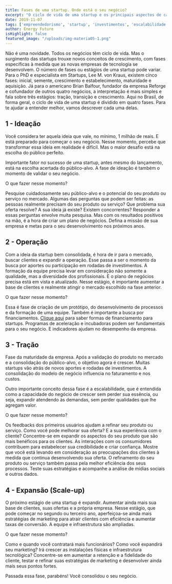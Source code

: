 ```yaml
---
title: Fases de uma startup. Onde está o seu negócio?
excerpt: "O ciclo de vida de uma startup e os principais aspectos de cada uma das fases. Descubra em qual estágio está sua empresa e o que você pode estar fazendo."
date: 2019-11-07
tags: ['empreendedorismo', 'startup', 'investimentos', 'escalabilidade', 'inovação']
author: Energy Future
isHighlight: false
featured_image: "/uploads/img-materia05-1.png"
---
```


Não é uma novidade. Todos os negócios têm ciclo de vida. Mas o surgimento das startups trouxe novos conceitos de crescimento, com fases específicas à medida que as novas empresas de tecnologia se desenvolvem.
O número de fases ou estágios de uma startup pode variar. Para o PhD e especialista em Startups, Lee M. von Kraus, existem cinco fases: inicial, semente, crescimento e estabelecimento, maturidade e aquisição. 
Já para o americano Brian Balfour, fundador da empresa Reforge e cofundador de outros quatro negócios, a interpretação é mais simples e fala sobre três estágios: tração, transição e crescimento.
Aqui no Brasil, de forma geral, o ciclo de vida de uma startup é dividido em quatro fases. Para te ajudar a entender melhor, vamos descrever cada uma delas.

## 1 - Ideação

Você considera ter aquela ideia que vale, no mínimo, 1 milhão de reais. E está preparado para começar o seu negócio. Nesse momento, percebe que transformar essa ideia em realidade é difícil. Mas o maior desafio está na escolha do público perfeito. 

Importante fator no sucesso de uma startup, antes mesmo do lançamento, está na escolha acertada do público-alvo. A fase de ideação é também o momento de validar o seu negócio.

O que fazer nesse momento?

Pesquise cuidadosamente seu público-alvo e o potencial do seu produto ou serviço no mercado. Algumas das perguntas que podem ser feitas: as pessoas realmente precisam do seu produto ou serviço? Que problema sua oferta resolve? A sua ideia já existe? Existem concorrentes? Responder a essas perguntas envolve muita pesquisa. Mas com os resultados positivos na mão, é a hora de criar um plano de negócios.  Defina a missão de sua empresa e metas para o seu desenvolvimento nos próximos anos. 

## 2 - Operação

Com a ideia da startup bem consolidada, é hora de ir para o mercado, buscar clientes e expandir a operação. Esse passa a ser o momento da busca por aportes ou participação em rodadas de investimentos. A formação da equipe precisa levar em consideração não somente a qualidade, mas a diversidade dos profissionais. E o plano de negócios precisa está em vista e atualizado. Nesse estágio, é importante aumentar a base de clientes e realmente atingir o mercado escolhido na fase anterior.

O que fazer nesse momento?

Essa é fase de criação de um protótipo, do desenvolvimento de processos e da formação de uma equipe. Também é importante a busca por financiamentos. [Clique aqui](/noticias/conheca-formas-de-financiamento-para-startups/ "Formas de financiamento para Startups") para saber formas de financiamento para startups. Programas de aceleração e incubadoras podem ser fundamentais para o seu negócio. E indicadores ajudam no desempenho da empresa. 

## 3 - Tração

Fase da maturidade da empresa. Após a validação do produto no mercado e a consolidação do público-alvo, o objetivo agora é crescer. Muitas startups vão atrás de novos aportes e rodadas de investimentos. A consolidação do modelo de negócio influencia no faturamento e nos custos. 

Outro importante conceito dessa fase é a escalabilidade, que é entendida como a capacidade do negócio de crescer sem perder sua essência, ou seja, expandir atendendo às demandas, sem perder qualidades que lhe agregam valor.

O que fazer nesse momento?

Os feedbacks dos primeiros usuários ajudam a refinar seu produto ou serviço. Como você pode melhorar sua oferta? E a sua experiência com o cliente? Concentre-se em expandir os aspectos do seu produto que são mais benéficos para os clientes. As interações com os consumidores contribuem para estabelecer sua credibilidade e criar confiança. Mostre que você está levando em consideração as preocupações dos clientes à medida que continua desenvolvendo sua oferta. O refinamento do seu produto ou serviço também passa pela melhor eficiência dos seus processos. Teste suas estratégias e acompanhe a análise de mídias sociais e outros dados.

## 4 - Expansão (Scale-up)

O próximo estágio de uma startup é expandir. Aumentar ainda mais sua base de clientes, suas ofertas e a própria empresa. Nesse estágio, que pode começar no segundo ou terceiro ano, aperfeiçoa-se ainda mais estratégias de marketing para atrair clientes com eficiência e aumentar taxas de conversão. A equipe e infraestrutura são ampliadas. 

O que fazer nesse momento?

Como e quando você contratará mais funcionários? Como você expandirá seu marketing? Irá crescer as instalações físicas e infraestrutura tecnológica? Concentre-se em aumentar a retenção e a fidelidade do cliente, testar e refinar suas estratégias de marketing e desenvolver ainda mais seus pontos fortes.

Passada essa fase, parabéns! Você consolidou o seu negócio.
